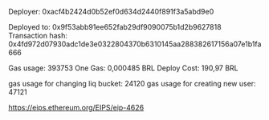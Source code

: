 Deployer: 0xacf4b2424d0b52ef0d634d2440f891f3a5abd9e0

Deployed to: 0x9f53abb91ee652fab29df9090075b1d2b9627818
Transaction hash: 0x4fd972d07930adc1de3e0322804370b6310145aa288382617156a07e1b1fa666


Gas usage: 393753
One Gas: 0,000485 BRL
Deploy Cost: 190,97 BRL

gas usage for changing liq bucket: 24120
gas usage for creating new user: 47121


https://eips.ethereum.org/EIPS/eip-4626
